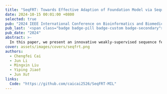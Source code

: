 ```yaml
---
title: "SeqFRT: Towards Effective Adaption of Foundation Model via Sequence Feature Reconstruction in Computational Pathology"
date: 2024-10-15 00:01:00 +0800
selected: true
pub: "2024 IEEE International Conference on Bioinformatics and Biomedicine (BIBM)"
pub_last: '<span class="badge badge-pill badge-custom badge-secondary">Conference</span><span class="badge badge-pill badge-custom badge-success">Oral</span>'
pub_date: "2024"
abstract: >-
  In this paper, we present an innovative weakly-supervised sequence feature optimization method to solve the problem of sub-optimal feature extraction by the foundation model in the traditional MIL paradigm. The proposed SeqFRT leverages a sequence position optimization strategy to exploit the inherent valuable information embedded within the long pathological feature sequences and a sequence sparsity enhancement technique to highly enhance the ability to discriminate and extract the latent representations instead of redundant information, leading to preserving essential information for reconstructing input pathological sequence representation which is crucial for downstream tasks in computational pathology. The experimental results on six benchmark datasets showcase the superiority of the proposed method over state-of-the-art approaches, underscoring its potential to significantly enhance computational pathology.
cover: assets/images/covers/seqfrt.png
authors:
  - Chengfei Cai
  - Jun Li
  - Mingxin Liu
  - Yiping Jiao†
  - Jun Xu†
links:
  Code: "https://github.com/caicai2526/SeqFRT-MIL"
---
```

